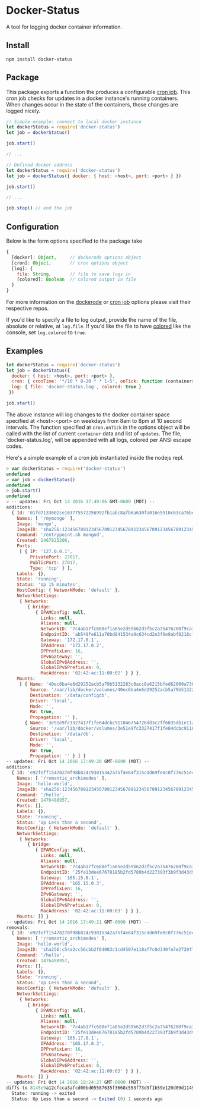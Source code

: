 # Docker-Status

A tool for logging docker container information.

## Install

```
npm install docker-status
```

## Package

This package exports a function the produces a configurable [cron job](https://github.com/ncb000gt/node-cron).
This cron job checks for updates in a docker instance's running containers.
When changes occur in the state of the containers, those changes are logged nicely.

```javascript
// Simple example: connect to local docker instance
let dockerStatus = require('docker-status')
let job = dockerStatus()

job.start()

// ...

// Defined docker address
let dockerStatus = require('docker-status')
let job = dockerStatus({ docker: { host: <host>, port: <port> } })

job.start()

// ...

job.stop() // end the job
```


## Configuration

Below is the form options specified to the package take

```javascript
{
  [docker]: Object,     // dockerode options object
  [cron]: Object,       // cron options object
  [log]: {
    file: String,       // file to save logs in
    [colored]: Boolean  // colored output in file
  }
}
```

For more information on the [dockerode](https://github.com/apocas/dockerode) or [cron job](https://github.com/ncb000gt/node-cron) options please visit their respective repos.

If you'd like to specify a file to log output, provide the name of the file, absolute or relative, at ```log.file```. If you'd like the file to have [colored](https://github.com/Marak/colors.js) like the console, set ```log.colored``` to ```true```.


## Examples

```javascript
let dockerStatus = require('docker-status')
let job = dockerStatus({
  docker: { host: <host>, port: <port> },
  cron: { cronTime: '*/10 * 8-20 * * 1-5', onTick: function (containers, updates) { ... } },
  log: { file: 'docker-status.log', colored: true }
 })

job.start()
```

The above instance will log changes to the docker container space specified at \<host>:\<port> on weekdays from 8am to 8pm at 10 second intervals. The function specified at ```cron.onTick``` in the options object will be called with the list of current ```container``` data and list of ```updates```. The file, 'docker-status.log', will be appended with all logs, colored per ANSI escape codes.

Here's a simple example of a cron job instantiated inside the nodejs repl.

```javascript
> var dockerStatus = require('docker-status')
undefined
> var job = dockerStatus()
undefined
> job.start()
undefined
> -- updates: Fri Oct 14 2016 17:49:06 GMT-0600 (MDT) --
additions:
  { Id: '01fd7133602ce163775572256992fb1abc8afb6a630fa016e5910c63ca76be50',
    Names: [ '/mymongo' ],
    Image: 'mongo',
    ImageID: 'sha256:1234567891234567891234567891234567891234567891234567891234567891',
    Command: '/entrypoint.sh mongod',
    Created: 1467825206,
    Ports:
     [ { IP: '127.0.0.1',
         PrivatePort: 27017,
         PublicPort: 27017,
         Type: 'tcp' } ],
    Labels: {},
    State: 'running',
    Status: 'Up 15 minutes',
    HostConfig: { NetworkMode: 'default' },
    NetworkSettings:
     { Networks:
        { bridge:
           { IPAMConfig: null,
             Links: null,
             Aliases: null,
             NetworkID: '7c4ab17fc688ef1a85e2d59b62d3f5c2a75476280f9ca3e3cefb5750d6d20ab9',
             EndpointID: 'ab549fe611a70bd841534a9c634cd2e3f9e9abf8218cf9204f04151e62e84b66',
             Gateway: '172.17.0.1',
             IPAddress: '172.17.0.2',
             IPPrefixLen: 16,
             IPv6Gateway: '',
             GlobalIPv6Address: '',
             GlobalIPv6PrefixLen: 0,
             MacAddress: '02:42:ac:11:00:02' } } },
    Mounts:
     [ { Name: '40ec6ba4e6d29252acb5a79b5132283c0acc8a6215bfed62009a73093e2bed07',
         Source: '/var/lib/docker/volumes/40ec6ba4e6d29252acb5a79b5132283c0acc8a6215bfed62009a73093e2bed07/_data',
         Destination: '/data/configdb',
         Driver: 'local',
         Mode: '',
         RW: true,
         Propagation: '' },
       { Name: '3e51e9fc3327417f1fe84dcbc911046754726dd3c2ff6035db1e1128198beb26',
         Source: '/var/lib/docker/volumes/3e51e9fc3327417f1fe84dcbc911046754726dd3c2ff6035db1e1128198beb26/_data',
         Destination: '/data/db',
         Driver: 'local',
         Mode: '',
         RW: true,
         Propagation: '' } ] }
-- updates: Fri Oct 14 2016 17:49:20 GMT-0600 (MDT) --
additions:
  { Id: 'e92feff15478270f98b824c93015342a75f4e64f315cdd69fe0c0f776c51e464',
    Names: [ '/romantic_archimedes' ],
    Image: 'hello-world',
    ImageID: 'sha256:1234567891234567891234567891234567891234567891234567891234567891',
    Command: '/hello',
    Created: 1476488957,
    Ports: [],
    Labels: {},
    State: 'running',
    Status: 'Up Less than a second',
    HostConfig: { NetworkMode: 'default' },
    NetworkSettings:
     { Networks:
        { bridge:
           { IPAMConfig: null,
             Links: null,
             Aliases: null,
             NetworkID: '7c4ab17fc688ef1a85e2d59b62d3f5c2a75476280f9ca3e3cefb5750d6d20ab9',
             EndpointID: '25fe13dee67670185b2fd5789b4d227393f3b9f3d43d9a7cd4c5b7b85240cd0d',
             Gateway: '165.15.0.1',
             IPAddress: '165.15.0.3',
             IPPrefixLen: 16,
             IPv6Gateway: '',
             GlobalIPv6Address: '',
             GlobalIPv6PrefixLen: 0,
             MacAddress: '02:42:ac:11:00:03' } } },
    Mounts: [] }
-- updates: Fri Oct 14 2016 17:49:21 GMT-0600 (MDT) --
removals:
  { Id: 'e92feff15478270f98b824c93015342a75f4e64f315cdd69fe0c0f776c51e464',
    Names: [ '/romantic_archimedes' ],
    Image: 'hello-world',
    ImageID: 'sha256:c54a2cc56cbb2f04003c1cd4507e118af7c0d340fe7e2720f70976c4b75237dc',
    Command: '/hello',
    Created: 1476488957,
    Ports: [],
    Labels: {},
    State: 'running',
    Status: 'Up Less than a second',
    HostConfig: { NetworkMode: 'default' },
    NetworkSettings:
     { Networks:
        { bridge:
           { IPAMConfig: null,
             Links: null,
             Aliases: null,
             NetworkID: '7c4ab17fc688ef1a85e2d59b62d3f5c2a75476280f9ca3e3cefb5750d6d20ab9',
             EndpointID: '25fe13dee67670185b2fd5789b4d227393f3b9f3d43d9a7cd4c5b7b85240cd0d',
             Gateway: '165.17.0.1',
             IPAddress: '165.17.0.3',
             IPPrefixLen: 16,
             IPv6Gateway: '',
             GlobalIPv6Address: '',
             GlobalIPv6PrefixLen: 0,
             MacAddress: '02:42:ac:11:00:03' } } },
    Mounts: [] }
-- updates: Fri Oct 14 2016 18:24:27 GMT-0600 (MDT) --
diffs to 8145e9a12cfcca3afcd00bd05587635f3668c553f73d9f1b59e120d09d11497e
  State: running -> exited
  Status: Up Less than a second -> Exited (0) 1 seconds ago
```
